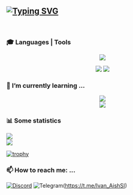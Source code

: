 ## [![Typing SVG](https://readme-typing-svg.herokuapp.com?font=Kanit&weight=600&size=30&pause=500&color=F79407&background=FFFFFF00&multiline=true&width=450&lines=Hi+i'm+Ivan+%F0%9F%91%8B)](https://git.io/typing-svg)

<br>

### 🎓 Languages | Tools
<p align="center">
  <img src="https://skillicons.dev/icons?i=html,css,scss,js" />  
</p>
<p align="center">
  <img src="https://skillicons.dev/icons?i=git,webpack" />
  <img src="https://skillicons.dev/icons?i=figma" />
</p>

### 🌱 I’m currently learning ...
<p align="center">
  <img src="https://skillicons.dev/icons?i=typescript,nodejs" /><br>
   <img src="https://skillicons.dev/icons?i=react" />  
</p>

### 📊 Some statistics
<div align="left">
  <img src="https://www.codewars.com/users/AishSI/badges/large">  
</div>
<div align="left">
  <img src="https://github-readme-stats.vercel.app/api?username=aishsi&show_icons=true&theme=city_lights&hide=issues,contribs">  
</div>

[![trophy](https://github-profile-trophy.vercel.app/?username=aishsi&theme=juicyfresh&margin-w=10&row=1&column=4)](https://github.com/aishsi/github-profile-trophy)

<!-- [![Top Langs](https://github-readme-stats.vercel.app/api/top-langs/?username=aishsi&layout=compact)](https://github.com/anuraghazra/github-readme-stats) -->

<!-- [![GitHub Streak](https://github-readme-streak-stats.herokuapp.com/?user=aishsi)](https://git.io/streak-stats) -->

### 📫 How to reach me: ...
[![Discord](https://img.shields.io/badge/Discord-%235865F2.svg?style=for-the-badge&logo=discord&logoColor=white)](discordapp.com/users/IVasi#0464)
![Telegram](https://img.shields.io/badge/Telegram-2CA5E0?style=for-the-badge&logo=telegram&logoColor=white)(https://t.me/Ivan_AishSI)
